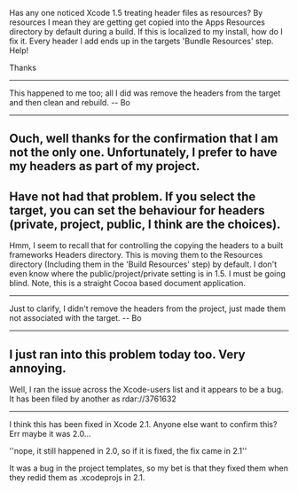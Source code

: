 

Has any one noticed Xcode 1.5 treating header files as resources? By resources I mean they are getting get copied into the Apps Resources directory by default during a build. If this is localized to my install, how do I fix it. Every header I add ends up in the targets 'Bundle Resources' step. Help!

Thanks


----

This happened to me too; all I did was remove the headers from the target and then clean and rebuild.  -- Bo

----

Ouch, well thanks for the confirmation that I am not the only one. Unfortunately, I prefer to have my headers as part of my project.
----
Have not had that problem. If you select the target, you can set the behaviour for headers (private, project, public, I think are the choices).
----
Hmm, I seem to recall that for controlling the copying the headers to a built frameworks Headers directory. This is moving them to the Resources directory (Including them in the 'Build Resources' step) by default. I don't even know where the public/project/private setting is in 1.5. I must be going blind. Note, this is a straight Cocoa based document application.

----

Just to clarify, I didn't remove the headers from the project, just made them not associated with the target.  -- Bo

----

I just ran into this problem today too. Very annoying.
----
Well, I ran the issue across the Xcode-users list and it appears to be a bug. It has been filed by another as rdar://3761632

----

I think this has been fixed in Xcode 2.1. Anyone else want to confirm this? Err maybe it was 2.0...

''nope, it still happened in 2.0, so if it is fixed, the fix came in 2.1''

It was a bug in the project templates, so my bet is that they fixed them when they redid them as .xcodeprojs in 2.1.
